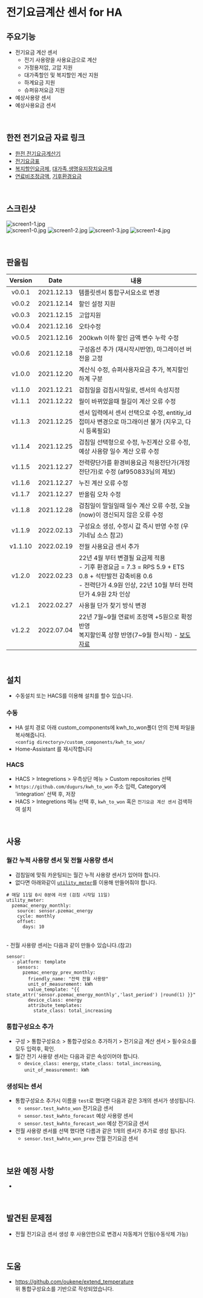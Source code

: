 # 전기요금계산 센서 for HA

## 주요기능
- 전기요금 계산 센서
  - 전기 사용량을 사용요금으로 계산
  - 가정용저압, 고압 지원
  - 대가족할인 및 복지할인 계산 지원
  - 하계요금 지원
  - 슈퍼유저요금 지원
- 예상사용량 센서
- 예상사용요금 센서

<br>

## 한전 전기요금 자료 링크
- [한전 전기요금계산기](https://cyber.kepco.co.kr/ckepco/front/jsp/CY/J/A/CYJAPP000NFL.jsp)
- [전기요금표](https://cyber.kepco.co.kr/ckepco/front/jsp/CY/E/E/CYEEHP00101.jsp)
- [복지할인요금제](https://cyber.kepco.co.kr/ckepco/front/jsp/CY/H/C/CYHCHP00208.jsp), [대가족,생명유지장치요금제](https://cyber.kepco.co.kr/ckepco/front/jsp/CY/H/C/CYHCHP00209.jsp)
- [연료비조정금액](https://cyber.kepco.co.kr/ckepco/front/jsp/CY/H/C/CYHCHP00210.jsp), [기후환경요금](https://cyber.kepco.co.kr/ckepco/front/jsp/CY/H/C/CYHCHP00211.jsp)

<br>

## 스크린샷
![screen1-1.jpg](https://dugurs.github.io/kwh_to_won/images/screen1-1.jpg)<br>
![screen1-0.jpg](https://dugurs.github.io/kwh_to_won/images/screen1-0.jpg)
![screen1-2.jpg](https://dugurs.github.io/kwh_to_won/images/screen1-2.jpg)
![screen1-3.jpg](https://dugurs.github.io/kwh_to_won/images/screen1-3.jpg)
![screen1-4.jpg](https://dugurs.github.io/kwh_to_won/images/screen1-4.jpg)

<br>

## 판올림
| Version | Date        | 내용              |
| :-----: | :---------: | ----------------------- |
| v0.0.1  | 2021.12.13  | 템플릿센서 통합구서요소로 변경 |
| v0.0.2  | 2021.12.14  | 할인 설정 지원 |
| v0.0.3  | 2021.12.15  | 고압지원 |
| v0.0.4  | 2021.12.16  | 오타수정 |
| v0.0.5  | 2021.12.16  | 200kwh 이하 할인 금액 변수 누락 수정 |
| v0.0.6  | 2021.12.18  | 구성옵션 추가 (재시작시반영), 마그레이션 버전을 고정 |
| v1.0.0  | 2021.12.20  | 계산식 수정, 슈퍼사용자요금 추가, 복지할인 하계 구분 |
| v1.1.0  | 2021.12.21  | 검침일을 검침시작일로, 센서의 속성지정 |
| v1.1.1  | 2021.12.22  | 월이 바뀌었을때 월길이 계산 오류 수정 |
| v1.1.3  | 2021.12.25  | 센서 입력에서 센서 선택으로 수정, entitiy_id 접미사 변경으로 마그래이션 불가 (지우고, 다시 등록필요) |
| v1.1.4  | 2021.12.25  | 검침일 선택형으로 수정, 누진계산 오류 수정, 예상 사용량 일수 계산 오류 수정 |
| v1.1.5  | 2021.12.27  | 전력량단가를 환경비용요금 적용전단가(개정전단가)로 수정 (af950833님의 제보) |
| v1.1.6  | 2021.12.27  | 누진 계산 오류 수정 |
| v1.1.7  | 2021.12.27  | 반올림 오차 수정 |
| v1.1.8  | 2021.12.28  | 검침일이 말일일때 일수 계산 오류 수정, 오늘(now)이 갱신되지 않은 오류 수정 |
| v1.1.9  | 2022.02.13  | 구성요소 생성, 수정시 값 즉시 반영 수정 (우기네님 소스 참고) |
| v1.1.10  | 2022.02.19  | 전월 사용요금 센서 추가 |
| v1.2.0  | 2022.02.23  | 22년 4월 부터 변결될 요금제 적용<br>- 기후 환경요금 = 7.3 = RPS 5.9 + ETS 0.8 + 석탄발전 감축비용 0.6<br>- 전력단가 4.9원 인상, 22년 10월 부터 전력단가 4.9원 2차 인상 |
| v1.2.1  | 2022.02.27  | 사용월 단가 찾기 방식 변경 |
| v1.2.2  | 2022.07.04  | 22년 7월~9월 연료비 조정액 +5원으로 확정 반영<br>복지할인폭 상향 반영(7~9월 한시적) - [보도자료](https://home.kepco.co.kr/kepco/PR/ntcob/ntcobView.do?pageIndex=1&boardSeq=21057714&boardCd=BRD_000117&menuCd=FN06030103&parnScrpSeq=0&searchCondition=total&searchKeyword=) |

<br>

## 설치
- 수동설치 또는 HACS를 이용해 설치를 할수 있습니다.
### 수동
- HA 설치 경로 아래 custom_components에 kwh_to_won폴더 안의 전체 파일을 복사해줍니다.<br>
  `<config directory>/custom_components/kwh_to_won/`<br>
- Home-Assistant 를 재시작합니다<br>
### HACS
- HACS > Integretions > 우측상단 메뉴 > Custom repositories 선택
- `https://github.com/dugurs/kwh_to_won` 주소 입력, Category에 'integration' 선택 후, 저장
- HACS > Integretions 메뉴 선택 후, `kwh_to_won` 혹은 `전기요금 계산 센서` 검색하여 설치

<br>

## 사용
### 월간 누적 사용량 센서 및 전월 사용량 센서
- 검침일에 맞줘 카운팅되는 월간 누적 사용량 센서가 있어야 합니다.
- 없다면 아래와같이 [`utility_meter`](https://www.home-assistant.io/integrations/utility_meter/)를 이용해 만들어줘야 합니다.
```
# 매달 11일 0시 0분에 리셋 (검침 시작일 11일)
utility_meter:
  pzemac_energy_monthly:
    source: sensor.pzemac_energy
    cycle: monthly
    offset:
      days: 10
```
<br>
- 전월 사용량 센서는 다음과 같이 만들수 있습니다.(참고)

```
sensor:
  - platform: template
    sensors:
      pzemac_energy_prev_monthly:
        friendly_name: "전력 전월 사용량"
        unit_of_measurement: kWh
        value_template: "{{ state_attr('sensor.pzemac_energy_monthly','last_period') |round(1) }}"
        device_class: energy
        attribute_templates:
          state_class: total_increasing
```

### 통합구성요소 추가
- 구성 > 통합구성요소 > 통합구성요소 추가하기 > 전기요금 계산 센서 > 필수요소를 모두 입력후, 확인.
- 월간 전기 사용량 센서는 다음과 같은 속성이어야 합니다.
  - `device_class: energy`, `state_class: total_increasing`, `unit_of_measurement: kWh`

### 생성되는 센서
- 통합구성요소 추가시 이름을 `test`로 했다면 다음과 같은 3개의 센서가 생성됩니다.
  - `sensor.test_kwhto_won` 전기요금 센서
  - `sensor.test_kwhto_forecast` 예상 사용량 센서
  - `sensor.test_kwhto_forecast_won` 예상 전기요금 센서
- 전월 사용량 센서를 선택 했다면 다름과 같은 1개의 센서가 추가로 생성 됩니다.
  - `sensor.test_kwhto_won_prev` 전월 전기요금 센서

<br>

## 보완 예정 사항
- 
<br>

## 발견된 문제점
- 전월 전기요금 센서 생성 후 사용안한으로 변경시 자동제거 안됨(수동삭제 가능)
<br>

## 도움
- https://github.com/oukene/extend_temperature <br>
  위 통합구성요소를 기반으로 작성되었습니다.
